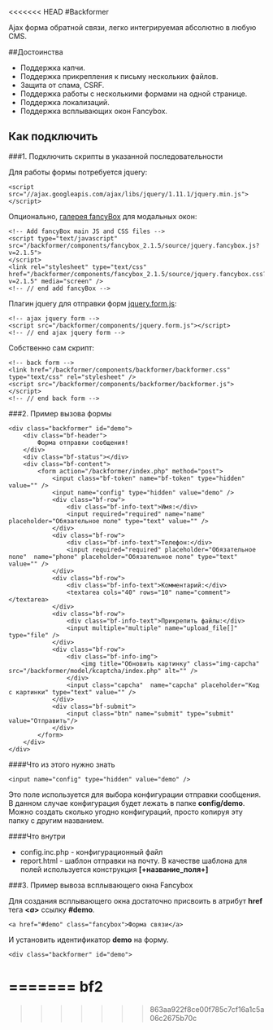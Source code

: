 <<<<<<< HEAD
#Backformer

Ajax форма обратной связи, легко интегрируемая абсолютно в любую CMS.

##Достоинства
* Поддержка капчи.
* Поддержка прикрепления к письму нескольких файлов.
* Защита от спама, CSRF.
* Поддержка работы с несколькими формами на одной странице.
* Поддержка локализаций.
* Поддержка всплывающих окон Fancybox.

## Как подключить

###1. Подключить скрипты в указанной последовательности

Для работы формы потребуется jquery:

    <script src="//ajax.googleapis.com/ajax/libs/jquery/1.11.1/jquery.min.js"></script>
 
Опционально, [галерея fancyBox](https://github.com/fancyapps/fancyBox) для модальных окон:

    <!-- Add fancyBox main JS and CSS files -->
    <script type="text/javascript" src="/backformer/components/fancybox_2.1.5/source/jquery.fancybox.js?v=2.1.5">
    </script>
    <link rel="stylesheet" type="text/css" href="/backformer/components/fancybox_2.1.5/source/jquery.fancybox.css?v=2.1.5" media="screen" />
    <!-- // end add fancyBox -->

Плагин jquery для отправки форм [jquery.form.js](https://github.com/malsup/form):

    <!-- ajax jquery form -->
    <script src="/backformer/components/jquery.form.js"></script>
    <!-- // end ajax jquery form -->

Собственно сам скрипт:

    <!-- back form -->
    <link href="/backformer/components/backformer/backformer.css" type="text/css" rel="stylesheet" />
    <script src="/backformer/components/backformer/backformer.js"></script>
    <!-- // end back form -->

###2. Пример вызова формы

	<div class="backformer" id="demo">
		<div class="bf-header">
			Форма отправки сообщения!
		</div>
		<div class="bf-status"></div>
		<div class="bf-content">
			<form action="/backformer/index.php" method="post">
				<input class="bf-token" name="bf-token" type="hidden" value="" /> 
				<input name="config" type="hidden" value="demo" />
				<div class="bf-row">
					<div class="bf-info-text">Имя:</div>
					<input required="required" name="name" placeholder="Обязательное поле" type="text" value="" />
				</div>
				<div class="bf-row">
					<div class="bf-info-text">Телефон:</div>
					<input required="required" placeholder="Обязательное поле"  name="phone" placeholder="Обязательное поле" type="text" value="" />
				</div>
				<div class="bf-row">
					<div class="bf-info-text">Комментарий:</div>
					<textarea cols="40" rows="10" name="comment"></textarea>
				</div>
				<div class="bf-row">
					<div class="bf-info-text">Прикрепить файлы:</div>
					<input multiple="multiple" name="upload_file[]" type="file" />
				</div>
				<div class="bf-row">
					<div class="bf-info-img"> 
						<img title="Обновить картинку" class="img-capcha" src="/backformer/model/kcaptcha/index.php" alt="" />
					</div>
					<input class="capcha"  name="capcha" placeholder="Код с картинки" type="text" value="" />
				</div>
				<div class="bf-submit">
					<input class="btn" name="submit" type="submit" value="Отправить"/>
				</div>
			</form>
		</div>
	</div>

####Что из этого нужно знать

	<input name="config" type="hidden" value="demo" />

Это поле используется для выбора конфигурации отправки сообщения. В данном случае конфигурация будет лежать в папке **config/demo**. Можно создать сколько угодно конфигураций, просто копируя эту папку с другим названием. 

####Что внутри

* config.inc.php - конфигурационный файл
* report.html - шаблон отправки на почту. В качестве шаблона для полей используется конструкция **[+название_поля+]** 

###3. Пример вывоза всплывающего окна Fancybox

Для создания всплывающего окна достаточно присвоить в атрибут **href** тега **<*a*>** ссылку **#demo**. 

	<a href="#demo" class="fancybox">Форма связи</a>

И установить идентификатор **demo** на форму.

	<div class="backformer" id="demo">

=======
bf2
===
>>>>>>> 863aa922f8ce00f785c7cf16a1c5a06c2675b70c
